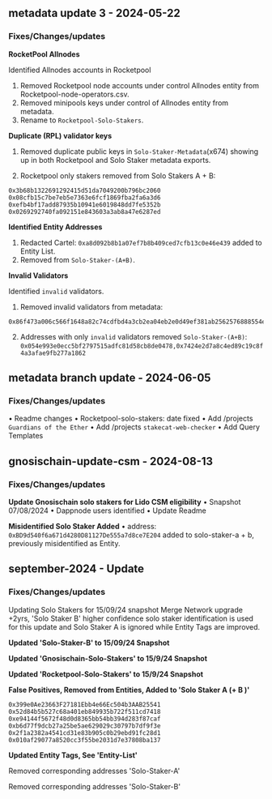 ## metadata update 3 - 2024-05-22
### Fixes/Changes/updates

**RocketPool Allnodes**

Identified Allnodes accounts in Rocketpool

1. Removed Rocketpool node accounts under control Allnodes entity from Rocketpool-node-operators.csv.
2. Removed minipools keys under control of Allnodes entity from metadata.
3. Rename to `Rocketpool-Solo-Stakers`.

**Duplicate (RPL) validator keys**

1. Removed duplicate public keys in `Solo-Staker-Metadata`(x674) showing up in both Rocketpool and Solo Staker metadata exports.

2. Rocketpool only stakers removed from Solo Stakers A + B:

```
0x3b68b1322691292415d51da7049200b796bc2060
0x08cfb15c7be7eb5e7363e6fcf1869fba2fa6a3d6
0xefb4bf17add87935b10941e6019848dd7fe5352b
0x0269292740fa092151e843603a3ab8a47e6287ed
```

**Identified Entity Addresses**

1. Redacted Cartel: `0xa8d092b8b1a07ef7b8b409ced7cfb13c0e46e439` added to Entity List.
2. Removed from `Solo-Staker-(A+B)`.

**Invalid Validators**

Identified `invalid` validators.

1. Removed invalid validators from metadata: 

```
0x86f473a006c566f1648a82c74cdfbd4a3cb2ea04eb2e0d49ef381ab2562576888554ef3d39e56996f24c804abb489600,0xac424d8a3e6ce38eb22109125357324a1c44ecad7a330a3d3deff91e68f4b567ba38c065d2cf852ef050d21705e5dfcb,0x918f080ca717afed4966901794ad8222ca618b523bbd3ce94be4a1240aa69d9be20f884950214a3cafa0404ce41213e1,0x8c69edd7a8e8da5330787952a1ad5075516e6fd4bda1586d62dd64701f7628d5229eb7f929017dea9ae6995f9c69ef5e
```

2. Addresses with only `invalid` validators removed `Solo-Staker-(A+B)`: `0x054e993e0ecc5bf2797515adfc81d58cb8de0478,0x7424e2d7a8c4ed89c19c8f4a3afae9fb277a1862`


## metadata branch update - 2024-06-05
### Fixes/Changes/updates

• Readme changes
• Rocketpool-solo-stakers: date fixed 
• Add /projects `Guardians of the Ether`
• Add /projects `stakecat-web-checker`
• Add Query Templates

## gnosischain-update-csm - 2024-08-13
### Fixes/Changes/updates

**Update Gnosischain solo stakers for Lido CSM eligibility** 
• Snapshot 07/08/2024
• Dappnode users identified
• Update Readme

**Misidentified Solo Staker Added**
• address: `0xBD9d540f6a671d4280D81127De555a7d8ce7E204` added to solo-staker-a + b, previously misidentified as Entity.

## september-2024 - Update
### Fixes/Changes/updates

Updating Solo Stakers for 15/09/24 snapshot Merge Network upgrade +2yrs, 'Solo Staker B' higher confidence solo staker identification is used for this update and Solo Staker A is ignored while Entity Tags are improved.

**Updated 'Solo-Staker-B' to 15/09/24 Snapshot**

**Updated 'Gnosischain-Solo-Stakers' to 15/9/24 Snapshot**

**Updated 'Rocketpool-Solo-Stakers' to 15/9/24 Snapshot**

**False Positives, Removed from Entities, Added to 'Solo Staker A (+ B )'**
```
0x399e0Ae23663F27181Ebb4e66Ec504b3AAB25541
0x52d84b5b527c68a401eb849935b722f511cd7418
0xe94144f5672f48d0d8365bb54bb394d283f87caf
0xb6d77f9dcb27a25be5ae629029c30797b7df9f3e
0x2f1a2382a4541cd31e83b905c0b29ebd91fc28d1
0x010af29077a8520cc3f55be2031d7e37808ba137
```

**Updated Entity Tags, See 'Entity-List'**

Removed corresponding addresses 'Solo-Staker-A'

Removed corresponding addresses 'Solo-Staker-B'
